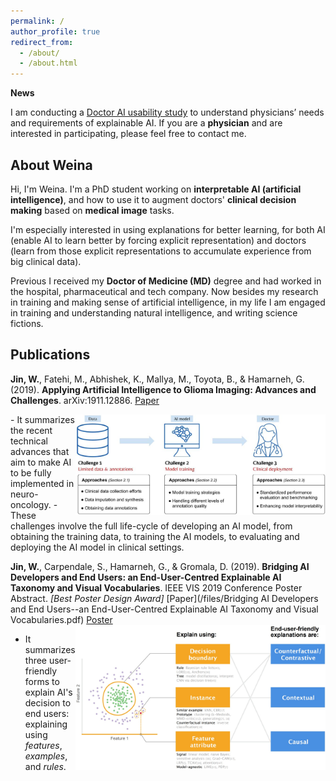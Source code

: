 ```yaml
---
permalink: /
author_profile: true
redirect_from:
  - /about/
  - /about.html
---
```



**News**

I am conducting a [Doctor AI usability study][31331d16] to understand physicians’ needs and requirements of explainable AI. If you are a **physician** and are interested in participating, please feel free to contact me.

  [31331d16]: https://weina.me/doctor-ai.html "doctor XAI user study"


## About Weina

Hi, I'm Weina. I'm a PhD student working on **interpretable AI (artificial intelligence)**, and how to use it to augment doctors' **clinical decision making** based on **medical image** tasks.
<!-- It is interdisciplinary research among AI, computer vision, information visualization (InfoVis), human-computer interaction (HCI), and medicine. An explanation is a two-way communication/interaction between AI system and its users, that's where HCI and InfoVis come in. -->
I'm especially interested in using explanations for better learning, for both AI (enable AI to learn better by forcing explicit representation) and doctors (learn from those explicit representations to accumulate experience from big clinical data).

Previous I received my **Doctor of Medicine (MD)** degree and had worked in the hospital, pharmaceutical and tech company. Now besides my research in training and making sense of artificial intelligence, in my life I am engaged in training and understanding natural intelligence, and writing science fictions.


## Publications
**Jin, W.**, Fatehi, M., Abhishek, K., Mallya, M., Toyota, B., & Hamarneh, G. (2019). **Applying Artificial Intelligence to Glioma Imaging: Advances and Challenges**. arXiv:1911.12886. [Paper](https://arxiv.org/pdf/1911.12886.pdf)  

<img src="/images/brain_review_paper_outline.jpg" alt="brain_review_paper_outline" style="float: right;" width="400"/>
  - It summarizes the recent technical advances that aim to make AI to be fully implemented in neuro-oncology.
  - These challenges involve the full life-cycle of developing an AI model, from obtaining the training data, to training the AI models, to evaluating and deploying the AI model in clinical settings.


**Jin, W.**, Carpendale, S., Hamarneh, G., & Gromala, D. (2019). **Bridging AI Developers and End Users: an End-User-Centred Explainable AI Taxonomy and Visual Vocabularies**. IEEE VIS 2019 Conference Poster Abstract. *[Best Poster Design Award]*
[Paper](/files/Bridging AI Developers and End Users--an End-User-Centred Explainable AI Taxonomy and Visual Vocabularies.pdf) [Poster](/files/201910_IEEE_VIS_poster.pdf)
<img src="/images/end_user_xai_image.jpg" alt="end_user_xai_image" style="float: right;" width="400"/>
  - It summarizes three user-friendly forms to explain AI's decision to end users: explaining using *features*, *examples*, and *rules*.
